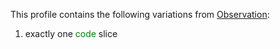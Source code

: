 This profile contains the following variations from [Observation](http://hl7.org/fhir/STU3/bodyweight.html):

1. exactly one <span style='color:green'>code</span> 
    slice
